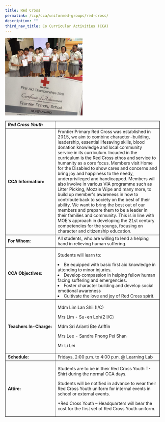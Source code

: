 ```yaml
---
title: Red Cross
permalink: /ccp/cca/uniformed-groups/red-cross/
description: ""
third_nav_title: Co Curricular Activities (CCA)
---
```

<img style="width: 50%;" src="/images/rc.jpg">
<table class="table table-bordered table-responsive" border="1" cellpadding="10">
<tbody>
<tr>
<td width="177"><em><strong>Red Cross Youth</strong></em></td>
<td width="425">&nbsp;</td>
</tr>
<tr>
<td width="177"><strong>CCA Information:</strong></td>
<td width="425">Frontier Primary Red Cross was established in 2015, we aim to combine character-building, leadership, essential lifesaving skills, blood donation knowledge and local community service in its curriculum. Incuded in the curriculum is the Red Cross ethos and service to humanity as a core focus. Members visit Home for the Disabled to show cares and concerns and bring joy and happiness to the needy, underprivileged and handicapped. Members will also involve in various VIA programme such as Litter Picking, Mozzie Wipe and many more, to build up member's awareness in how to contribute back to society on the best of their ability. We want to bring the best out of our members and prepare them to be a leader in their families and community. This is in line with MOE's approach in developing the 21st century competencies for the youngs, focusing on character and citizenship education.</td>
</tr>
<tr>
<td width="177"><strong>For Whom:</strong></td>
<td width="425">All students, who are willing to lend a helping hand in relieving human suffering.</td>
</tr>
<tr>
<td width="177"><strong>CCA Objectives:</strong></td>
<td width="425">
<p>Students will learn to:</p>
<li>Be equipped with basic first aid knowledge in attending to minor injuries.</li>
<li>Develop compassion in helping fellow human facing suffering and emergencies.</li>
<li>Foster character building and develop social emotional awareness</li>
<li>Cultivate the love and joy of Red Cross spirit.</li>

</td>
</tr>
<tr>
<td width="177"><strong>Teachers In-Charge:</strong></td>
<td width="425">
<p>Mdm Lim Lan Shii (I/C)</p>
<p>Mrs Lim - Su-en Loh(2 I/C)</p>
<p>Mdm Sri Arianti Bte Ariffin</p>
<p>Mrs Lee - Sandra Phong Pei Shan</p>
<p>Mr Li Lei</p>
</td>
</tr>
<tr>
<td width="177"><strong>Schedule:</strong></td>
<td width="425">Fridays, 2:00 p.m. to 4:00 p.m. @ Learning Lab</td>
</tr>
<tr>
<td width="177"><strong>Attire:</strong></td>
<td width="425">
<p>Students are to be in their Red Cross Youth T-Shirt during the normal CCA days.</p>
<p>Students will be notified in advance to wear their Red Cross Youth uniform for internal events in school or external events.</p>
<p>*Red Cross Youth – Headquarters will bear the cost for the first set of Red Cross Youth uniform.</p>
</td>
</tr>
</tbody>
</table>